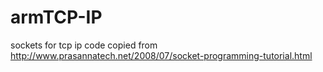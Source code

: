 armTCP-IP
=========

sockets for tcp ip
code copied from http://www.prasannatech.net/2008/07/socket-programming-tutorial.html


